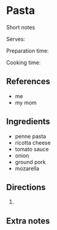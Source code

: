 # Pasta

Short notes

Serves:

Preparation time:

Cooking time:

## References
- me
- my mom

## Ingredients

- penne pasta
- ricotta cheese
- tomato sauce
- onion
- ground pork
- mozarella

## Directions
1. 

## Extra notes
